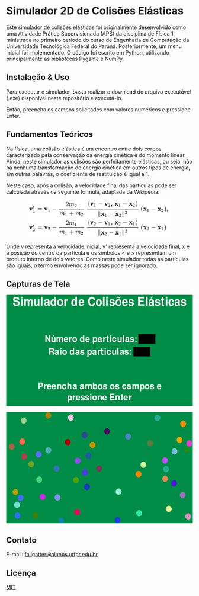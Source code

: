 # Simulador 2D de Colisões Elásticas
Este simulador de colisões elásticas foi originalmente desenvolvido como uma Atividade Prática Supervisionada (APS) da disciplina de Física 1, ministrada no primeiro período do curso de Engenharia de Computação da Universidade Tecnológica Federal do Paraná. Posteriormente, um menu inicial foi implementado. O código foi escrito em Python, utilizando principalmente as bibliotecas Pygame e NumPy.

## Instalação & Uso

Para executar o simulador, basta realizar o download do arquivo executável (.exe) disponível neste repositório e executá-lo.

Então, preencha os campos solicitados com valores numéricos e pressione Enter.

## Fundamentos Teóricos
Na física, uma colisão elástica é um encontro entre dois corpos caracterizado pela conservação da energia cinética e do momento linear. Ainda, neste simulador as colisões são perfeitamente elásticas, ou seja, não há nenhuma transformação de energia cinética em outros tipos de energia, em outras palavras, o coeficiente de restituição é igual a 1.

Neste caso, após a colisão, a velocidade final das partículas pode ser calculada através da seguinte fórmula, adaptada da Wikipédia:
<p align="center">
  <img src="https://github.com/fallgatter/simulador-de-colisoes/blob/main/Imagens/formula.png" width="386" height="100" />
</p>
Onde v representa a velocidade inicial, v' representa a velocidade final, x é a posição do centro da partícula e os símbolos < e > representam um produto interno de dois vetores. Como neste simulador todas as partículas são iguais, o termo envolvendo as massas pode ser ignorado.

## Capturas de Tela
<p align="center">
  <img src="https://github.com/fallgatter/simulador-de-colisoes/blob/main/Imagens/menu.png" width="546" height="300" />
</p>

<p align="center">
  <img src="https://github.com/fallgatter/simulador-de-colisoes/blob/main/Imagens/running.png" width="546" height="300" />
</p>

## Contato
E-mail: fallgatter@alunos.utfpr.edu.br

## Licença
[MIT](https://choosealicense.com/licenses/mit/)
